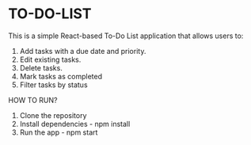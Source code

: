 # TO-DO-LIST

This is a simple React-based To-Do List application that allows users to:
 1) Add tasks with a due date and priority.
 2) Edit existing tasks.
 3) Delete tasks.
 4) Mark tasks as completed
 5) Filter tasks by status

HOW TO RUN?

1) Clone the repository
2) Install dependencies - npm install
3) Run the app - npm start
